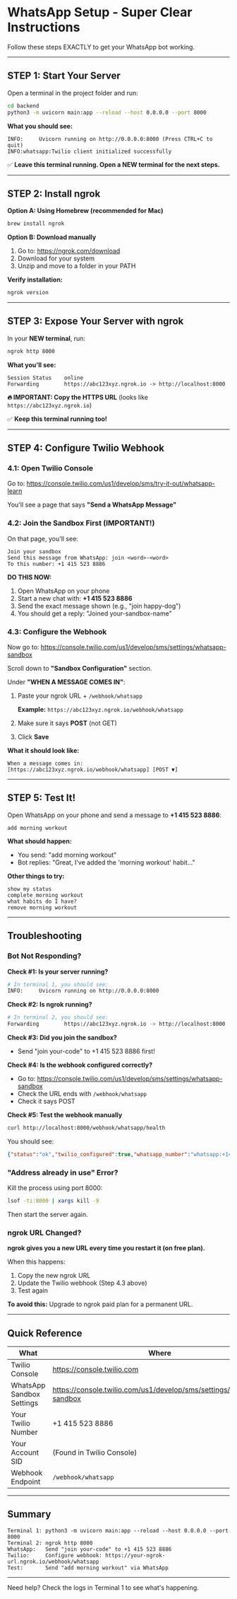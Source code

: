 # WhatsApp Setup - Super Clear Instructions

Follow these steps EXACTLY to get your WhatsApp bot working.

---

## STEP 1: Start Your Server

Open a terminal in the project folder and run:

```bash
cd backend
python3 -m uvicorn main:app --reload --host 0.0.0.0 --port 8000
```

**What you should see:**
```
INFO:     Uvicorn running on http://0.0.0.0:8000 (Press CTRL+C to quit)
INFO:whatsapp:Twilio client initialized successfully
```

✅ **Leave this terminal running. Open a NEW terminal for the next steps.**

---

## STEP 2: Install ngrok

**Option A: Using Homebrew (recommended for Mac)**
```bash
brew install ngrok
```

**Option B: Download manually**
1. Go to: https://ngrok.com/download
2. Download for your system
3. Unzip and move to a folder in your PATH

**Verify installation:**
```bash
ngrok version
```

---

## STEP 3: Expose Your Server with ngrok

In your **NEW terminal**, run:

```bash
ngrok http 8000
```

**What you'll see:**
```
Session Status    online
Forwarding        https://abc123xyz.ngrok.io -> http://localhost:8000
```

**🔥 IMPORTANT: Copy the HTTPS URL** (looks like `https://abc123xyz.ngrok.io`)

✅ **Keep this terminal running too!**

---

## STEP 4: Configure Twilio Webhook

### 4.1: Open Twilio Console
Go to: https://console.twilio.com/us1/develop/sms/try-it-out/whatsapp-learn

You'll see a page that says **"Send a WhatsApp Message"**

### 4.2: Join the Sandbox First (IMPORTANT!)

On that page, you'll see:
```
Join your sandbox
Send this message from WhatsApp: join <word>-<word>
To this number: +1 415 523 8886
```

**DO THIS NOW:**
1. Open WhatsApp on your phone
2. Start a new chat with: **+1 415 523 8886**
3. Send the exact message shown (e.g., "join happy-dog")
4. You should get a reply: "Joined your-sandbox-name"

### 4.3: Configure the Webhook

Now go to: https://console.twilio.com/us1/develop/sms/settings/whatsapp-sandbox

Scroll down to **"Sandbox Configuration"** section.

Under **"WHEN A MESSAGE COMES IN"**:
1. Paste your ngrok URL + `/webhook/whatsapp`

   **Example:** `https://abc123xyz.ngrok.io/webhook/whatsapp`

2. Make sure it says **POST** (not GET)
3. Click **Save**

**What it should look like:**
```
When a message comes in:
[https://abc123xyz.ngrok.io/webhook/whatsapp] [POST ▼]
```

---

## STEP 5: Test It!

Open WhatsApp on your phone and send a message to **+1 415 523 8886**:

```
add morning workout
```

**What should happen:**
- You send: "add morning workout"
- Bot replies: "Great, I've added the 'morning workout' habit..."

**Other things to try:**
```
show my status
complete morning workout
what habits do I have?
remove morning workout
```

---

## Troubleshooting

### Bot Not Responding?

**Check #1: Is your server running?**
```bash
# In terminal 1, you should see:
INFO:     Uvicorn running on http://0.0.0.0:8000
```

**Check #2: Is ngrok running?**
```bash
# In terminal 2, you should see:
Forwarding        https://abc123xyz.ngrok.io -> http://localhost:8000
```

**Check #3: Did you join the sandbox?**
- Send "join your-code" to +1 415 523 8886 first!

**Check #4: Is the webhook configured correctly?**
- Go to: https://console.twilio.com/us1/develop/sms/settings/whatsapp-sandbox
- Check the URL ends with `/webhook/whatsapp`
- Check it says POST

**Check #5: Test the webhook manually**
```bash
curl http://localhost:8000/webhook/whatsapp/health
```

You should see:
```json
{"status":"ok","twilio_configured":true,"whatsapp_number":"whatsapp:+14155238886"}
```

### "Address already in use" Error?

Kill the process using port 8000:
```bash
lsof -ti:8000 | xargs kill -9
```

Then start the server again.

### ngrok URL Changed?

**ngrok gives you a new URL every time you restart it (on free plan).**

When this happens:
1. Copy the new ngrok URL
2. Update the Twilio webhook (Step 4.3 above)
3. Test again

**To avoid this:** Upgrade to ngrok paid plan for a permanent URL.

---

## Quick Reference

| What | Where |
|------|-------|
| Twilio Console | https://console.twilio.com |
| WhatsApp Sandbox Settings | https://console.twilio.com/us1/develop/sms/settings/whatsapp-sandbox |
| Your Twilio Number | +1 415 523 8886 |
| Your Account SID | (Found in Twilio Console) |
| Webhook Endpoint | `/webhook/whatsapp` |

---

## Summary

```
Terminal 1: python3 -m uvicorn main:app --reload --host 0.0.0.0 --port 8000
Terminal 2: ngrok http 8000
WhatsApp:   Send "join your-code" to +1 415 523 8886
Twilio:     Configure webhook: https://your-ngrok-url.ngrok.io/webhook/whatsapp
Test:       Send "add morning workout" via WhatsApp
```

---

Need help? Check the logs in Terminal 1 to see what's happening.
